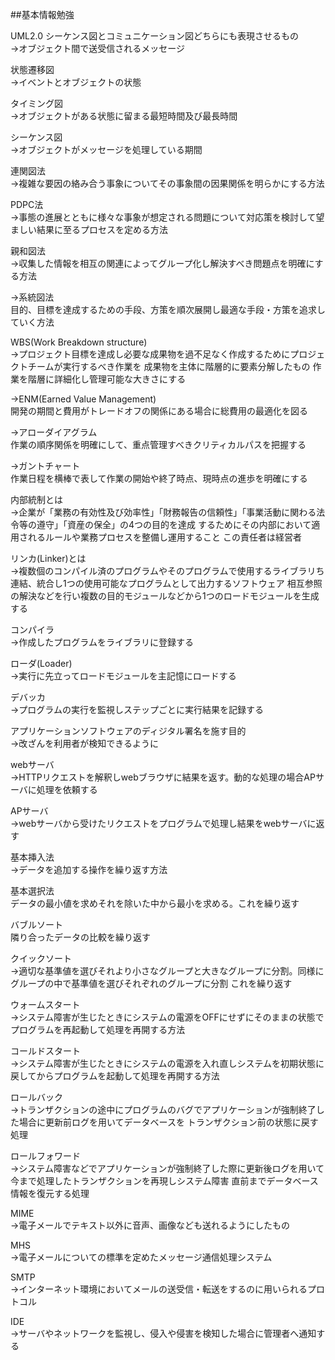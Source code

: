 ##基本情報勉強

UML2.0 シーケンス図とコミュニケーション図どちらにも表現させるもの  
→オブジェクト間で送受信されるメッセージ

状態遷移図  
→イベントとオブジェクトの状態

タイミング図  
→オブジェクトがある状態に留まる最短時間及び最長時間

シーケンス図  
→オブジェクトがメッセージを処理している期間


連関図法  
→複雑な要因の絡み合う事象についてその事象間の因果関係を明らかにする方法

PDPC法  
→事態の進展とともに様々な事象が想定される問題について対応策を検討して望ましい結果に至るプロセスを定める方法

親和図法  
→収集した情報を相互の関連によってグループ化し解決すべき問題点を明確にする方法

→系統図法  
目的、目標を達成するための手段、方策を順次展開し最適な手段・方策を追求していく方法

WBS(Work Breakdown structure)  
→プロジェクト目標を達成し必要な成果物を過不足なく作成するためにプロジェクトチームが実行するべき作業を
成果物を主体に階層的に要素分解したもの
作業を階層に詳細化し管理可能な大きさにする

→ENM(Earned Value Management)  
開発の期間と費用がトレードオフの関係にある場合に総費用の最適化を図る

→アローダイアグラム  
作業の順序関係を明確にして、重点管理すべきクリティカルパスを把握する

→ガントチャート  
作業日程を横棒で表して作業の開始や終了時点、現時点の進歩を明確にする

内部統制とは  
→企業が「業務の有効性及び効率性」「財務報告の信頼性」「事業活動に関わる法令等の遵守」「資産の保全」の4つの目的を達成
するためにその内部において適用されるルールや業務プロセスを整備し運用すること
この責任者は経営者

リンカ(Linker)とは  
→複数個のコンパイル済のプログラムやそのプログラムで使用するライブラリち連結、統合し1つの使用可能なプログラムとして出力するソフトウェア
相互参照の解決などを行い複数の目的モジュールなどから1つのロードモジュールを生成する

コンパイラ  
→作成したプログラムをライブラリに登録する

ローダ(Loader)  
→実行に先立ってロードモジュールを主記憶にロードする

デバッカ  
→プログラムの実行を監視しステップごとに実行結果を記録する

アプリケーションソフトウェアのディジタル署名を施す目的  
→改ざんを利用者が検知できるように

webサーバ  
→HTTPリクエストを解釈しwebブラウザに結果を返す。動的な処理の場合APサーバに処理を依頼する

APサーバ  
→webサーバから受けたリクエストをプログラムで処理し結果をwebサーバに返す

基本挿入法  
→データを追加する操作を繰り返す方法

基本選択法  
データの最小値を求めそれを除いた中から最小を求める。これを繰り返す

バブルソート  
隣り合ったデータの比較を繰り返す

クイックソート  
→適切な基準値を選びそれより小さなグループと大きなグループに分割。同様にグループの中で基準値を選びそれぞれのグループに分割
これを繰り返す

ウォームスタート  
→システム障害が生じたときにシステムの電源をOFFにせずにそのままの状態でプログラムを再起動して処理を再開する方法

コールドスタート  
→システム障害が生じたときにシステムの電源を入れ直しシステムを初期状態に戻してからプログラムを起動して処理を再開する方法

ロールバック  
→トランザクションの途中にプログラムのバグでアプリケーションが強制終了した場合に更新前ログを用いてデータベースを
トランザクション前の状態に戻す処理

ロールフォワード  
→システム障害などでアプリケーションが強制終了した際に更新後ログを用いて今まで処理したトランザクションを再現しシステム障害
直前までデータベース情報を復元する処理

MIME  
→電子メールでテキスト以外に音声、画像なども送れるようにしたもの

MHS  
→電子メールについての標準を定めたメッセージ通信処理システム

SMTP  
→インターネット環境においてメールの送受信・転送をするのに用いられるプロトコル

IDE  
→サーバやネットワークを監視し、侵入や侵害を検知した場合に管理者へ通知する
